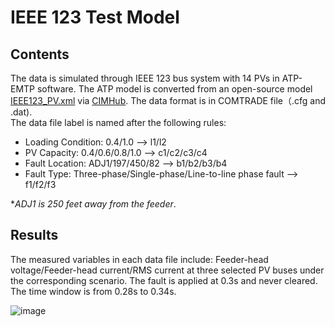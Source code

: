 # IEEE 123 Test Model
## Contents
The data is simulated through IEEE 123 bus system with 14 PVs in ATP-EMTP software. The ATP model is converted from an open-source model [IEEE123_PV.xml](https://github.com/GRIDAPPSD/CIMHub/blob/feature/SETO/OEDI/xml/IEEE123_PV.xml) via [CIMHub](https://github.com/GRIDAPPSD/CIMHub/tree/feature/SETO). The data format is in COMTRADE file（.cfg and .dat).<br>
The data file label is named after the following rules:<br>
* Loading Condition: 0.4/1.0 --> l1/l2<br>
* PV Capacity: 0.4/0.6/0.8/1.0 --> c1/c2/c3/c4<br>
* Fault Location: ADJ1/197/450/82 --> b1/b2/b3/b4<br>
* Fault Type: Three-phase/Single-phase/Line-to-line phase fault --> f1/f2/f3<br>

*_ADJ1 is 250 feet away from the feeder_.<br>

## Results
The measured variables in each data file include: Feeder-head voltage/Feeder-head current/RMS current at three selected PV buses under the corresponding scenario. The fault is applied at 0.3s and never cleared. The time window is from 0.28s to 0.34s.

![image](https://user-images.githubusercontent.com/113486786/205101071-91c863a6-51fc-4c40-a5e6-274aad9b0a14.png)
